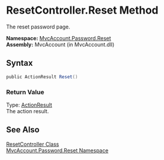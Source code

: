 ResetController.Reset Method
============================
The reset password page.

**Namespace:** [MvcAccount.Password.Reset][1]  
**Assembly:** MvcAccount (in MvcAccount.dll)

Syntax
------

```csharp
public ActionResult Reset()
```

### Return Value
Type: [ActionResult][2]  
The action result.

See Also
--------
[ResetController Class][3]  
[MvcAccount.Password.Reset Namespace][1]  

[1]: ../README.md
[2]: http://msdn.microsoft.com/en-us/library/dd493064
[3]: README.md